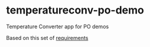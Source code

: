 # temperatureconv-po-demo
Temperature Converter app for PO demos

Based on this set of [requirements](https://7guis.bradwoods.io/temperature-converter/) 
